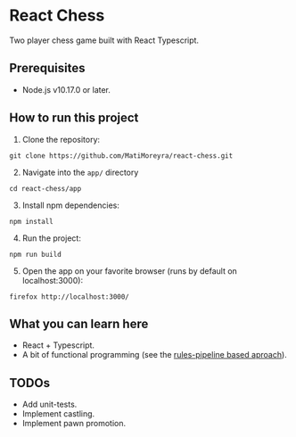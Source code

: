 # React Chess
Two player chess game built with React Typescript.

## Prerequisites
  - Node.js v10.17.0 or later.

## How to run this project
1. Clone the repository:
```
git clone https://github.com/MatiMoreyra/react-chess.git
```
2. Navigate into the `app/` directory
```
cd react-chess/app
```
3. Install npm dependencies:
```
npm install
```
4. Run the project:
```
npm run build
```
5. Open the app on your favorite browser (runs by default on localhost:3000):
```
firefox http://localhost:3000/
```

## What you can learn here
  - React + Typescript.
  - A bit of functional programming (see the [rules-pipeline based aproach](app/src/game-engine/local-engine/README.md)).

## TODOs
  - Add unit-tests.
  - Implement castling.
  - Implement pawn promotion.
